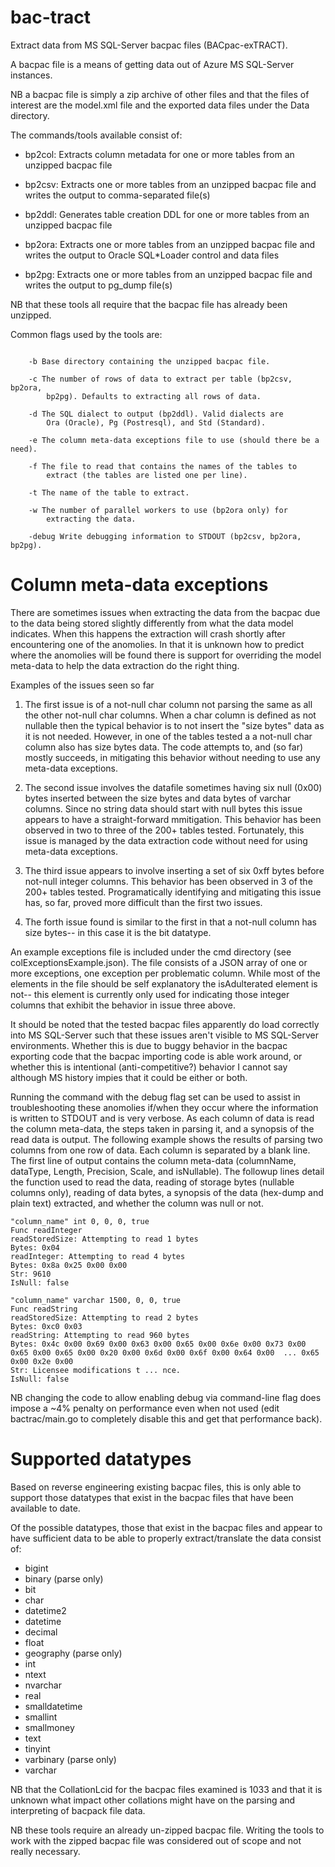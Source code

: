 # bac-tract

Extract data from MS SQL-Server bacpac files (BACpac-exTRACT).

A bacpac file is a means of getting data out of Azure MS SQL-Server instances.

NB a bacpac file is simply a zip archive of other files and that the
files of interest are the model.xml file and the exported data files
under the Data directory.

The commands/tools available consist of:

* bp2col: Extracts column metadata for one or more tables from an unzipped bacpac file

* bp2csv: Extracts one or more tables from an unzipped bacpac file and writes the output to comma-separated file(s)

* bp2ddl: Generates table creation DDL for one or more tables from an unzipped bacpac file

* bp2ora: Extracts one or more tables from an unzipped bacpac file and writes the output to Oracle SQL*Loader control and data files

* bp2pg: Extracts one or more tables from an unzipped bacpac file and writes the output to pg_dump file(s)

NB that these tools all require that the bacpac file has already been unzipped.


Common flags used by the tools are:

```

    -b Base directory containing the unzipped bacpac file.

    -c The number of rows of data to extract per table (bp2csv, bp2ora,
        bp2pg). Defaults to extracting all rows of data.

    -d The SQL dialect to output (bp2ddl). Valid dialects are
        Ora (Oracle), Pg (Postresql), and Std (Standard).

    -e The column meta-data exceptions file to use (should there be a need).

    -f The file to read that contains the names of the tables to
        extract (the tables are listed one per line).

    -t The name of the table to extract.

    -w The number of parallel workers to use (bp2ora only) for
        extracting the data.

    -debug Write debugging information to STDOUT (bp2csv, bp2ora, bp2pg).

```

# Column meta-data exceptions

There are sometimes issues when extracting the data from the bacpac due
to the data being stored slightly differently from what the data model
indicates. When this happens the extraction will crash shortly after
encountering one of the anomolies. In that it is unknown how to predict
where the anomolies will be found there is support for overriding the
model meta-data to help the data extraction do the right thing.

Examples of the issues seen so far

 1. The first issue is of a not-null char column not parsing the same
 as all the other not-null char columns. When a char column is defined
 as not nullable then the typical behavior is to not insert the "size
 bytes" data as it is not needed. However, in one of the tables tested
 a a not-null char column also has size bytes data. The code attempts
 to, and (so far) mostly succeeds, in mitigating this behavior without
 needing to use any meta-data exceptions.

 2. The second issue involves the datafile sometimes having six null
 (0x00) bytes inserted between the size bytes and data bytes of varchar
 columns. Since no string data should start with null bytes this issue
 appears to have a straight-forward mmitigation. This behavior has been
 observed in two to three of the 200+ tables tested. Fortunately, this
 issue is managed by the data extraction code without need for using
 meta-data exceptions.

 3. The third issue appears to involve inserting a set of six 0xff
 bytes before not-null integer columns. This behavior has been observed
 in 3 of the 200+ tables tested. Programatically identifying and
 mitigating this issue has, so far, proved more difficult than the
 first two issues.

 4. The forth issue found is similar to the first in that a not-null
 column has size bytes-- in this case it is the bit datatype.

An example exceptions file is included under the cmd directory (see
colExceptionsExample.json). The file consists of a JSON array of one or
more exceptions, one exception per problematic column. While most of
the elements in the file should be self explanatory the isAdulterated
element is not-- this element is currently only used for indicating
those integer columns that exhibit the behavior in issue three above.

It should be noted that the tested bacpac files apparently do load
correctly into MS SQL-Server such that these issues aren't visible to
MS SQL-Server environments. Whether this is due to buggy behavior in
the bacpac exporting code that the bacpac importing code is able work
around, or whether this is intentional (anti-competitive?) behavior I
cannot say although MS history impies that it could be either or both.

Running the command with the debug flag set can be used to assist in
troubleshooting these anomolies if/when they occur where the
information is written to STDOUT and is very verbose. As each column of
data is read the column meta-data, the steps taken in parsing it, and a
synopsis of the read data is output. The following example shows the
results of parsing two columns from one row of data. Each column is
separated by a blank line. The first line of output contains the column
meta-data (columnName, dataType, Length, Precision, Scale, and
isNullable). The followup lines detail the function used to read the
data, reading of storage bytes (nullable columns only), reading of data
bytes, a synopsis of the data (hex-dump and plain text) extracted, and
whether the column was null or not.

```
"column_name" int 0, 0, 0, true
Func readInteger
readStoredSize: Attempting to read 1 bytes
Bytes: 0x04
readInteger: Attempting to read 4 bytes
Bytes: 0x8a 0x25 0x00 0x00
Str: 9610
IsNull: false

"column_name" varchar 1500, 0, 0, true
Func readString
readStoredSize: Attempting to read 2 bytes
Bytes: 0xc0 0x03
readString: Attempting to read 960 bytes
Bytes: 0x4c 0x00 0x69 0x00 0x63 0x00 0x65 0x00 0x6e 0x00 0x73 0x00 0x65 0x00 0x65 0x00 0x20 0x00 0x6d 0x00 0x6f 0x00 0x64 0x00  ... 0x65 0x00 0x2e 0x00
Str: Licensee modifications t ... nce.
IsNull: false

```

NB changing the code to allow enabling debug via command-line flag does
impose a ~4% penalty on performance even when not used (edit
bactrac/main.go to completely disable this and get that performance
back).

# Supported datatypes

Based on reverse engineering existing bacpac files, this is only able
to support those datatypes that exist in the bacpac files that have
been available to date.

Of the possible datatypes, those that exist in the bacpac files and
appear to have sufficient data to be able to properly extract/translate
the data consist of:

 * bigint
 * binary (parse only)
 * bit
 * char
 * datetime2
 * datetime
 * decimal
 * float
 * geography (parse only)
 * int
 * ntext
 * nvarchar
 * real
 * smalldatetime
 * smallint
 * smallmoney
 * text
 * tinyint
 * varbinary (parse only)
 * varchar

NB that the CollationLcid for the bacpac files examined is 1033 and
that it is unknown what impact other collations might have on the
parsing and interpreting of bacpack file data.

NB these tools require an already un-zipped bacpac file. Writing the
tools to work with the zipped bacpac file was considered out of scope and
not really necessary.
